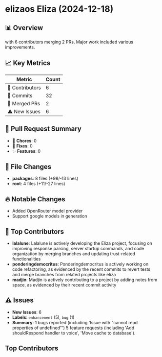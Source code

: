 # elizaos Eliza (2024-12-18)
    
## 📊 Overview
with 6 contributors merging 2 PRs. Major work included various improvements.

## 📈 Key Metrics
| Metric | Count |
|---------|--------|
| 👥 Contributors | 6 |
| 📝 Commits | 32 |
| 🔄 Merged PRs | 2 |
| ⚠️ New Issues | 6 |

## 🔄 Pull Request Summary
- 🧹 **Chores**: 0
- 🐛 **Fixes**: 0
- ✨ **Features**: 0

## 📁 File Changes
- **packages**: 8 files (+98/-13 lines)
- **root**: 4 files (+11/-27 lines)

## 🔥 Notable Changes
- Added OpenRouter model provider
- Support google models in generation

## 👥 Top Contributors
- **lalalune**: Lalalune is actively developing the Eliza project, focusing on improving response parsing, server startup commands, and code organization by merging branches and updating trust-related functionalities
- **ponderingdemocritus**: Ponderingdemocritus is actively working on code refactoring, as evidenced by the recent commits to revert tests and merge branches from related projects like eliza
- **madjin**: Madjin is actively contributing to a project by adding notes from space, as evidenced by their recent commit activity

## ⚠️ Issues
- **New Issues**: 6
- **Labels**: `enhancement` (5), `bug` (1)
- **Summary**: 1 bugs reported (including 'Issue with "cannot read properties of undefined"') 5 feature requests (including 'Add shouldRespond handler to voice', 'Move cache to database').

## Top Contributors
